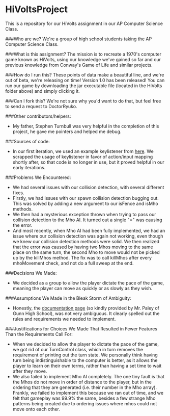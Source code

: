 HiVoltsProject
==============

This is a repository for our HiVolts assignment in our AP Computer Science Class.

###Who are we?
We're a group of high school students taking the AP Computer Science Class.

###What is this assignment?
The mission is to recreate a 1970's computer game known as HiVolts, using our knowledge we've gained so far
and our previous knowledge from Conway's Game of Life and similar projects.

###How do I run this?
These points of data make a beautiful line, and we're out of beta, we're releasing on time! Version 1.0 has been released! You can run our game by downloading the jar executable file (located in the HiVolts folder above) and simply clicking it. 

###Can I fork this?
We're not sure why you'd want to do that, but feel free to send a request to DoctorRyuko.

###Other contributors/helpers:
* My father, Stephen Turnbull was very helpful in the completion of this project, he gave me pointers and helped me debug.

###Sources of code:
* In our first iteration, we used an example keylistener from [here](http://examples.javacodegeeks.com/desktop-java/awt/event/a-complete-keylistener-example/). We scrapped the usage of keylistener in favor of action/input mapping shortly after, so that code is no longer in use, but it proved helpful in our early iterations.


###Problems We Encountered:
* We had several issues with our collision detection, with several different fixes.
* Firstly, we had issues with our spawn collision detection bugging out. This was solved by adding a new argument to our isFence and isMho methods.
* We then had a mysterious exception thrown when trying to pass our collision detection to the Mho AI. It turned out a single "=" was causing the error.
* And most recently, when Mho AI had been fully implemented, we had an issue where our collision detection was again not working, even though we knew our collision detection methods were solid. We then realized that the error was caused by having two Mhos moving to the same place on the same turn, the second Mho to move would not be picked up by the killMhos method. The fix was to call killMhos after every mhoMovement check, and not do a full sweep at the end.

###Decisions We Made:
* We decided as a group to allow the player dictate the pace of the game, meaning the player can move as quickly or as slowly as they wish.

###Assumptions We Made in the Bleak Storm of Ambiguity:
* Honestly, the [documentation page](http://paleyontology.com/AP_CS/hivolts) (so kindly provided by Mr. Paley of Gunn High School), was not very ambiguous. It clearly spelled out the rules and requirements we needed to implement.

###Justifications for Choices We Made That Resulted in Fewer Features Than the Requirements Call For:
* When we decided to allow the player to dictate the pace of the game, we got rid of our TurnControl class, which in turn removes the requirement of printing out the turn state. We personally think having turn being indistinguishable to the computer is better, as it allows the player to learn on their own terms, rather than having a set time to wait after they move.
* We also failed to implement Mho AI completely. The one tiny fault is that the Mhos do not move in order of distance to the player, but in the ordering that they are generated (i.e. their number in the Mho array). Frankly, we failed to implement this because we ran out of time, and we felt that gameplay was 99.9% the same, besides a few strange Mho patterns being created due to ordering issues where mhos could not move onto each other.
